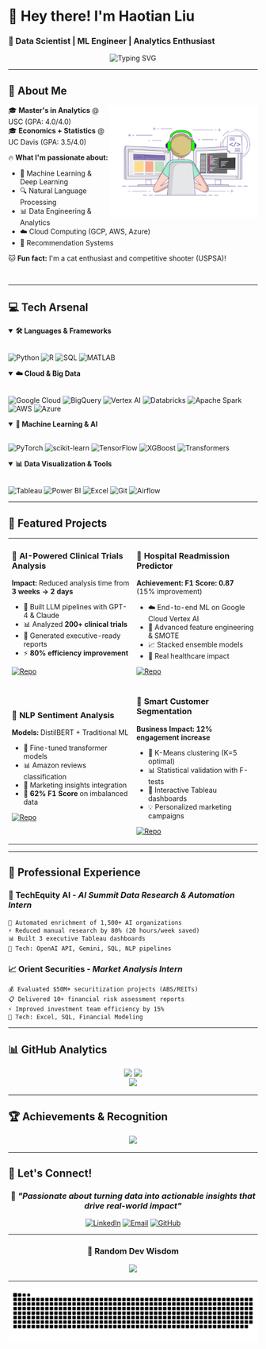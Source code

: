 # 👋 Hey there! I'm **Haotian Liu** 
### 🚀 Data Scientist | ML Engineer | Analytics Enthusiast

<div align="center">
  
![Typing SVG](https://readme-typing-svg.herokuapp.com?font=Fira+Code&size=24&duration=3000&pause=1000&color=36BCF7&center=true&vCenter=true&width=600&lines=MS+Analytics+%40+USC;Python+%7C+ML+%7C+Cloud+Computing;Turning+Data+into+Insights;Cat+Lover+%26+USPSA+Shooter+%F0%9F%8E%AF)

</div>

---

## 🎯 About Me

<img align="right" alt="Coding" width="300" src="https://raw.githubusercontent.com/devSouvik/devSouvik/master/gif3.gif">

🎓 **Master's in Analytics** @ USC (GPA: 4.0/4.0)  
🎓 **Economics + Statistics** @ UC Davis (GPA: 3.5/4.0)  

🔥 **What I'm passionate about:**
- 🤖 Machine Learning & Deep Learning
- 🔍 Natural Language Processing
- 📊 Data Engineering & Analytics
- ☁️ Cloud Computing (GCP, AWS, Azure)
- 🎯 Recommendation Systems

🐱 **Fun fact:** I'm a cat enthusiast and competitive shooter (USPSA)!

<br clear="right"/>

---

## 💻 Tech Arsenal

<details open>
<summary><b>🛠️ Languages & Frameworks</b></summary>
<br>

![Python](https://img.shields.io/badge/Python-3776AB?style=for-the-badge&logo=python&logoColor=white)
![R](https://img.shields.io/badge/R-276DC3?style=for-the-badge&logo=r&logoColor=white)
![SQL](https://img.shields.io/badge/SQL-336791?style=for-the-badge&logo=postgresql&logoColor=white)
![MATLAB](https://img.shields.io/badge/MATLAB-0076A8?style=for-the-badge&logo=mathworks&logoColor=white)

</details>

<details open>
<summary><b>☁️ Cloud & Big Data</b></summary>
<br>

![Google Cloud](https://img.shields.io/badge/Google_Cloud-4285F4?style=for-the-badge&logo=googlecloud&logoColor=white)
![BigQuery](https://img.shields.io/badge/BigQuery-669DF6?style=for-the-badge&logo=googlebigquery&logoColor=white)
![Vertex AI](https://img.shields.io/badge/Vertex_AI-4285F4?style=for-the-badge&logo=googlecloud&logoColor=white)
![Databricks](https://img.shields.io/badge/Databricks-FF3621?style=for-the-badge&logo=databricks&logoColor=white)
![Apache Spark](https://img.shields.io/badge/Apache_Spark-E25A1C?style=for-the-badge&logo=apachespark&logoColor=white)
![AWS](https://img.shields.io/badge/Amazon_AWS-232F3E?style=for-the-badge&logo=amazon-aws&logoColor=white)
![Azure](https://img.shields.io/badge/Microsoft_Azure-0078D4?style=for-the-badge&logo=microsoftazure&logoColor=white)

</details>

<details open>
<summary><b>🤖 Machine Learning & AI</b></summary>
<br>

![PyTorch](https://img.shields.io/badge/PyTorch-EE4C2C?style=for-the-badge&logo=pytorch&logoColor=white)
![scikit-learn](https://img.shields.io/badge/scikit--learn-F7931E?style=for-the-badge&logo=scikitlearn&logoColor=white)
![TensorFlow](https://img.shields.io/badge/TensorFlow-FF6F00?style=for-the-badge&logo=tensorflow&logoColor=white)
![XGBoost](https://img.shields.io/badge/XGBoost-EB5C1B?style=for-the-badge&logo=xgboost&logoColor=white)
![Transformers](https://img.shields.io/badge/🤗_Transformers-FFD21E?style=for-the-badge)

</details>

<details open>
<summary><b>📊 Data Visualization & Tools</b></summary>
<br>

![Tableau](https://img.shields.io/badge/Tableau-E97627?style=for-the-badge&logo=tableau&logoColor=white)
![Power BI](https://img.shields.io/badge/Power%20BI-F2C811?style=for-the-badge&logo=powerbi&logoColor=black)
![Excel](https://img.shields.io/badge/Microsoft_Excel-217346?style=for-the-badge&logo=microsoft-excel&logoColor=white)
![Git](https://img.shields.io/badge/Git-F05032?style=for-the-badge&logo=git&logoColor=white)
![Airflow](https://img.shields.io/badge/Apache_Airflow-017CEE?style=for-the-badge&logo=apacheairflow&logoColor=white)

</details>

---

## 🚀 Featured Projects

<table>
<tr>
<td width="50%">

### 🧪 AI-Powered Clinical Trials Analysis
**Impact:** Reduced analysis time from **3 weeks → 2 days**

- 🤖 Built LLM pipelines with GPT-4 & Claude
- 📊 Analyzed **200+ clinical trials**
- 🎯 Generated executive-ready reports
- ⚡ **80% efficiency improvement**

[![Repo](https://img.shields.io/badge/GitHub-View_Code-blue?style=flat-square&logo=github)](https://github.com/sprAyyyyy/Enhanced-Clinical-Trials-AI-Analysis)

</td>
<td width="50%">

### 🏥 Hospital Readmission Predictor
**Achievement:** **F1 Score: 0.87** (15% improvement)

- ☁️ End-to-end ML on Google Cloud Vertex AI
- 🔧 Advanced feature engineering & SMOTE
- 📈 Stacked ensemble models
- 🎯 Real healthcare impact

[![Repo](https://img.shields.io/badge/GitHub-View_Code-blue?style=flat-square&logo=github)](https://github.com/sprAyyyyy/Predicting-30-Day-Hospital-Readmissions-with-Vertex-AI)

</td>
</tr>
<tr>
<td width="50%">

### 📱 NLP Sentiment Analysis
**Models:** DistilBERT + Traditional ML

- 🧠 Fine-tuned transformer models
- 📊 Amazon reviews classification
- 💼 Marketing insights integration
- 🎯 **62% F1 Score** on imbalanced data

[![Repo](https://img.shields.io/badge/GitHub-View_Code-blue?style=flat-square&logo=github)](https://github.com/sprAyyyyy/NLP-Review-Analysis)

</td>
<td width="50%">

### 👥 Smart Customer Segmentation
**Business Impact:** **12% engagement increase**

- 🎯 K-Means clustering (K=5 optimal)
- 📊 Statistical validation with F-tests
- 🎨 Interactive Tableau dashboards
- 💡 Personalized marketing campaigns

[![Repo](https://img.shields.io/badge/GitHub-View_Code-blue?style=flat-square&logo=github)](https://github.com/sprAyyyyy/Customer-Segmentation-Clustering-)

</td>
</tr>
</table>

---

## 💼 Professional Experience

<div align="left">

### 🤖 **TechEquity AI** - *AI Summit Data Research & Automation Intern*
```
🎯 Automated enrichment of 1,500+ AI organizations
⚡ Reduced manual research by 80% (20 hours/week saved)
📊 Built 3 executive Tableau dashboards
🔧 Tech: OpenAI API, Gemini, SQL, NLP pipelines
```

### 📈 **Orient Securities** - *Market Analysis Intern*
```
💰 Evaluated $50M+ securitization projects (ABS/REITs)
📋 Delivered 10+ financial risk assessment reports
⚡ Improved investment team efficiency by 15%
🔧 Tech: Excel, SQL, Financial Modeling
```

</div>

---

## 📊 GitHub Analytics

<div align="center">
<img width="49%" src="https://github-readme-stats.vercel.app/api?username=sprayyyyy&show_icons=true&theme=tokyonight&hide_border=true" />
<img width="49%" src="https://github-readme-streak-stats.herokuapp.com/?user=sprayyyyy&theme=tokyonight&hide_border=true" />
</div>

<div align="center">
<img width="70%" src="https://github-readme-stats.vercel.app/api/top-langs/?username=sprayyyyy&layout=compact&theme=tokyonight&hide_border=true" />
</div>

---

## 🏆 Achievements & Recognition

<div align="center">
<img src="https://github-profile-trophy.vercel.app/?username=sprayyyyy&theme=tokyonight&no-frame=true&no-bg=false&margin-w=4&row=1" />
</div>

---

## 🎯 Let's Connect!

<div align="center">

### 💬 *"Passionate about turning data into actionable insights that drive real-world impact"*

[![LinkedIn](https://img.shields.io/badge/LinkedIn-Let's_Connect!-0077B5?style=for-the-badge&logo=linkedin&logoColor=white)](https://linkedin.com/in/haotianliutony)
[![Email](https://img.shields.io/badge/Email-Say_Hello!-D14836?style=for-the-badge&logo=gmail&logoColor=white)](mailto:your-email@example.com)
[![GitHub](https://img.shields.io/badge/GitHub-Follow_Me!-100000?style=for-the-badge&logo=github&logoColor=white)](https://github.com/sprayyyyy)

---

### 🎲 Random Dev Wisdom
![](https://quotes-github-readme.vercel.app/api?type=horizontal&theme=tokyonight)

---

<img src="https://raw.githubusercontent.com/platane/snk/output/github-contribution-grid-snake-dark.svg" width="100%"/>

</div>
